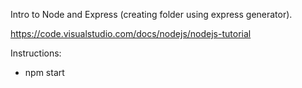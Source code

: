 Intro to Node and Express (creating folder using express generator).

https://code.visualstudio.com/docs/nodejs/nodejs-tutorial  

Instructions:

- npm start
